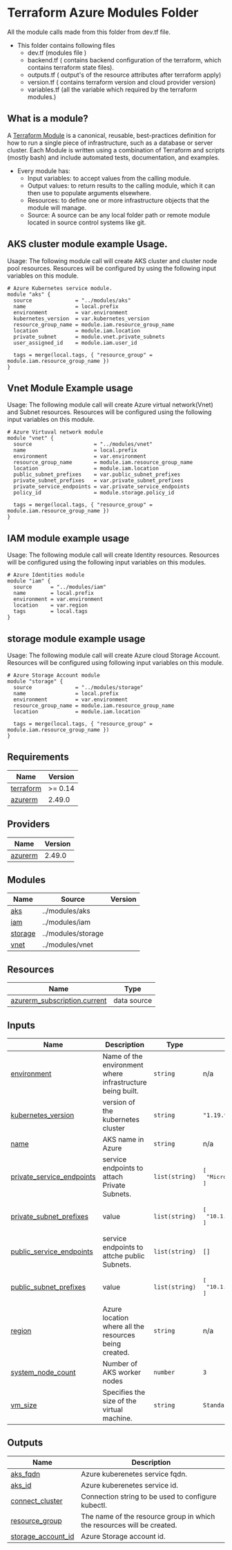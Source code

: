 # Terraform Azure Modules Folder

All the module calls made from this folder from dev.tf file. 

* This folder contains following files
  * dev.tf (modules file )
  * backend.tf ( contains backend configuration of the terraform, which contains terraform state files).
  * outputs.tf ( output's of the resource attributes after terraform apply)
  * version.tf ( contains terraform version and cloud provider version)
  * variables.tf (all the variable which required by the terraform modules.)

## What is a module?
A [Terraform Module](https://www.terraform.io/docs/language/modules/develop/index.html) is a canonical, reusable, best-practices definition for how to run a single piece of infrastructure, such as a database or server cluster. Each Module is written using a combination of Terraform and scripts (mostly bash) and include automated tests, documentation, and examples.

* Every module has:
  * Input variables: to accept values from the calling module.
  * Output values: to return results to the calling module, which it can then use to populate arguments elsewhere.
  * Resources: to define one or more infrastructure objects that the module will manage.
  * Source: A source can be any local folder path or remote module located in source control systems like git.

## AKS cluster module example Usage.
Usage: The following module call will create AKS cluster and cluster node pool resources. Resources will be configured by using the following input variables on this module.

```
# Azure Kubernetes service module.
module "aks" {
  source              = "../modules/aks"
  name                = local.prefix
  environment         = var.environment
  kubernetes_version  = var.kubernetes_version
  resource_group_name = module.iam.resource_group_name
  location            = module.iam.location
  private_subnet      = module.vnet.private_subnets
  user_assigned_id    = module.iam.user_id

  tags = merge(local.tags, { "resource_group" = module.iam.resource_group_name })
}
```

## Vnet Module Example usage
Usage: The following module call will create Azure virtual network(Vnet) and Subnet resources. Resources will be configured using the following input variables on this module.

```
# Azure Virtuval network module
module "vnet" {
  source                    = "../modules/vnet"
  name                      = local.prefix
  environment               = var.environment
  resource_group_name       = module.iam.resource_group_name
  location                  = module.iam.location
  public_subnet_prefixes    = var.public_subnet_prefixes
  private_subnet_prefixes   = var.private_subnet_prefixes
  private_service_endpoints = var.private_service_endpoints
  policy_id                 = module.storage.policy_id

  tags = merge(local.tags, { "resource_group" = module.iam.resource_group_name })
}
```

## IAM module example usage
Usage: The following module call will create Identity resources. Resources will be configured using the following input variables on this modules.

```
# Azure Identities module
module "iam" {
  source      = "../modules/iam"
  name        = local.prefix
  environment = var.environment
  location    = var.region
  tags        = local.tags
}
```

## storage module example usage
Usage: The following module call will create Azure cloud Storage Account. Resources will be configured using following input variables on this module.
```
# Azure Storage Account module
module "storage" {
  source              = "../modules/storage"
  name                = local.prefix
  environment         = var.environment
  resource_group_name = module.iam.resource_group_name
  location            = module.iam.location

  tags = merge(local.tags, { "resource_group" = module.iam.resource_group_name })
}
```

## Requirements

| Name | Version |
|------|---------|
| <a name="requirement_terraform"></a> [terraform](#requirement\_terraform) | >= 0.14 |
| <a name="requirement_azurerm"></a> [azurerm](#requirement\_azurerm) | 2.49.0 |

## Providers

| Name | Version |
|------|---------|
| <a name="provider_azurerm"></a> [azurerm](#provider\_azurerm) | 2.49.0 |

## Modules

| Name | Source | Version |
|------|--------|---------|
| <a name="module_aks"></a> [aks](#module\_aks) | ../modules/aks |  |
| <a name="module_iam"></a> [iam](#module\_iam) | ../modules/iam |  |
| <a name="module_storage"></a> [storage](#module\_storage) | ../modules/storage |  |
| <a name="module_vnet"></a> [vnet](#module\_vnet) | ../modules/vnet |  |

## Resources

| Name | Type |
|------|------|
| [azurerm_subscription.current](https://registry.terraform.io/providers/hashicorp/azurerm/2.49.0/docs/data-sources/subscription) | data source |

## Inputs

| Name | Description | Type | Default | Required |
|------|-------------|------|---------|:--------:|
| <a name="input_environment"></a> [environment](#input\_environment) | Name of the environment where infrastructure being built. | `string` | n/a | yes |
| <a name="input_kubernetes_version"></a> [kubernetes\_version](#input\_kubernetes\_version) | version of the kubernetes cluster | `string` | `"1.19.9"` | no |
| <a name="input_name"></a> [name](#input\_name) | AKS name in Azure | `string` | n/a | yes |
| <a name="input_private_service_endpoints"></a> [private\_service\_endpoints](#input\_private\_service\_endpoints) | service endpoints to attach Private Subnets. | `list(string)` | <pre>[<br>  "Microsoft.Storage"<br>]</pre> | no |
| <a name="input_private_subnet_prefixes"></a> [private\_subnet\_prefixes](#input\_private\_subnet\_prefixes) | value | `list(string)` | <pre>[<br>  "10.1.1.0/24"<br>]</pre> | no |
| <a name="input_public_service_endpoints"></a> [public\_service\_endpoints](#input\_public\_service\_endpoints) | service endpoints to attche public Subnets. | `list(string)` | `[]` | no |
| <a name="input_public_subnet_prefixes"></a> [public\_subnet\_prefixes](#input\_public\_subnet\_prefixes) | value | `list(string)` | <pre>[<br>  "10.1.0.0/24"<br>]</pre> | no |
| <a name="input_region"></a> [region](#input\_region) | Azure location where all the resources being created. | `string` | n/a | yes |
| <a name="input_system_node_count"></a> [system\_node\_count](#input\_system\_node\_count) | Number of AKS worker nodes | `number` | `3` | no |
| <a name="input_vm_size"></a> [vm\_size](#input\_vm\_size\_count) | Specifies the size of the virtual machine. | `string` | `Standard_E8_v4` | no |

## Outputs

| Name | Description |
|------|-------------|
| <a name="output_aks_fqdn"></a> [aks\_fqdn](#output\_aks\_fqdn) | Azure kuberenetes service fqdn. |
| <a name="output_aks_id"></a> [aks\_id](#output\_aks\_id) | Azure kuberenetes service id. |
| <a name="output_connect_cluster"></a> [connect\_cluster](#output\_connect\_cluster) | Connection string to be used to configure kubectl. |
| <a name="output_resource_group"></a> [resource\_group](#output\_resource\_group) | The name of the resource group in which the resources will be created. |
| <a name="output_storage_account_id"></a> [storage\_account\_id](#output\_storage\_account\_id) | Azure Storage account id. |
